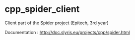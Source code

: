 # cpp_spider_client
Client part of the Spider project (Epitech, 3rd year) 

Documentation :
http://doc.slyris.eu/projects/cpp/spider.html
